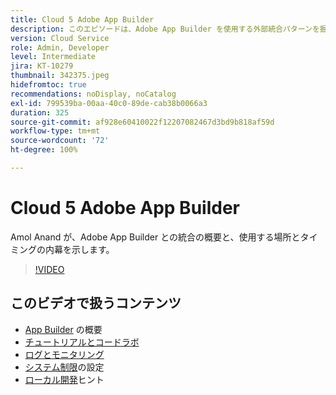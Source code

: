 ```yaml
---
title: Cloud 5 Adobe App Builder
description: このエピソードは、Adobe App Builder を使用する外部統合パターンを掘り下げます
version: Cloud Service
role: Admin, Developer
level: Intermediate
jira: KT-10279
thumbnail: 342375.jpeg
hidefromtoc: true
recommendations: noDisplay, noCatalog
exl-id: 799539ba-00aa-40c0-89de-cab38b0066a3
duration: 325
source-git-commit: af928e60410022f12207082467d3bd9b818af59d
workflow-type: tm+mt
source-wordcount: '72'
ht-degree: 100%

---
```


# Cloud 5 Adobe App Builder

Amol Anand が、Adobe App Builder との統合の概要と、使用する場所とタイミングの内幕を示します。

>[!VIDEO](https://video.tv.adobe.com/v/342375?quality=12&learn=on)

## このビデオで扱うコンテンツ

+ [App Builder](https://developer.adobe.com/app-builder/docs/overview/?lang=ja) の概要
+ [チュートリアルとコードラボ](https://developer.adobe.com/app-builder/docs/resources/?lang=ja)
+ [ログとモニタリング](https://adobedocs.github.io/adobeio-runtime/guides/logging_monitoring.html#retrieving-activations-for-blocking-successful-calls)
+ [システム制限](https://adobedocs.github.io/adobeio-runtime/guides/system_settings.html)の設定
+ [ローカル開発](https://developer.adobe.com/app-builder/docs/resources/debugging/?lang=ja)ヒント
